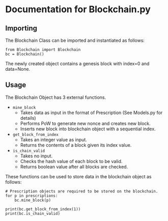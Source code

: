 # Documentation for Blockchain.py

## Importing
The Blockchain Class can be imported and instantiated as follows:
```
from Blockchain import Blockchain
bc = Blockchain()
```
The newly created object contains a genesis block with index=0 and data=None.

## Usage
The Blockchain Object has 3 external functions.

- `mine_block`
    - Takes data as input in the format of Prescription (See Models.py for details)
    - Performs PoW to generate new nonce and creates new block.
    - Inserts new block into blockchain object with a sequential index.
- `get_block_from_index`
    - Takes an integer value as input.
    - Returns the contents of a block given its index value.
- `is_chain_valid`
    - Takes no input.
    - Checks the hash value of each block to be valid.
    - Returns boolean value after all blocks are checked.

These functions can be used to store data in the blockchain object as follows:
```
# Prescription objects are required to be stored on the blockchain.
for p in prescriptions:
    bc.mine_block(p)

print(bc.get_block_from_index(1))
print(bc.is_chain_valid)
```
